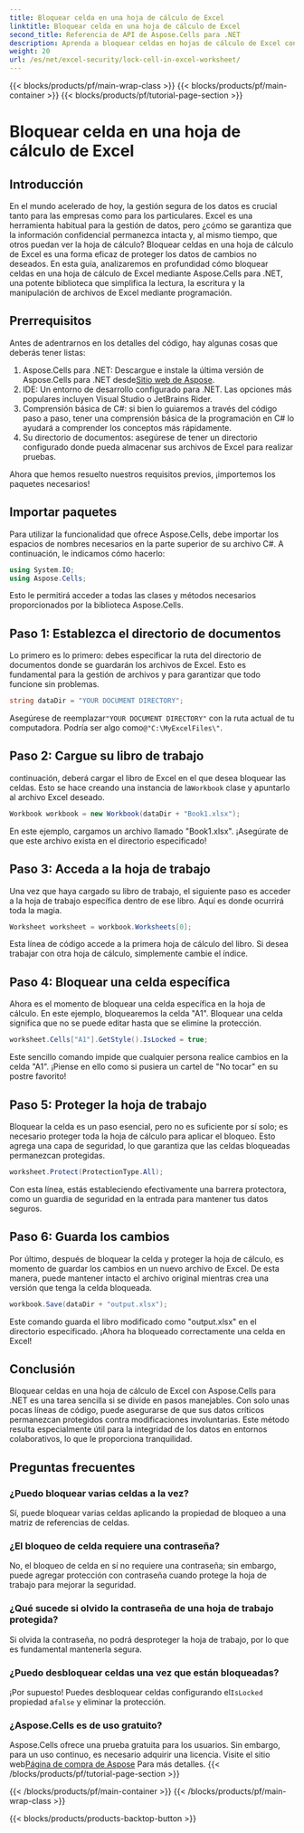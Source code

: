 ```yaml
---
title: Bloquear celda en una hoja de cálculo de Excel
linktitle: Bloquear celda en una hoja de cálculo de Excel
second_title: Referencia de API de Aspose.Cells para .NET
description: Aprenda a bloquear celdas en hojas de cálculo de Excel con Aspose.Cells para .NET. Tutorial sencillo paso a paso para la gestión segura de datos.
weight: 20
url: /es/net/excel-security/lock-cell-in-excel-worksheet/
---
```


{{< blocks/products/pf/main-wrap-class >}}
{{< blocks/products/pf/main-container >}}
{{< blocks/products/pf/tutorial-page-section >}}

# Bloquear celda en una hoja de cálculo de Excel

## Introducción

En el mundo acelerado de hoy, la gestión segura de los datos es crucial tanto para las empresas como para los particulares. Excel es una herramienta habitual para la gestión de datos, pero ¿cómo se garantiza que la información confidencial permanezca intacta y, al mismo tiempo, que otros puedan ver la hoja de cálculo? Bloquear celdas en una hoja de cálculo de Excel es una forma eficaz de proteger los datos de cambios no deseados. En esta guía, analizaremos en profundidad cómo bloquear celdas en una hoja de cálculo de Excel mediante Aspose.Cells para .NET, una potente biblioteca que simplifica la lectura, la escritura y la manipulación de archivos de Excel mediante programación.

## Prerrequisitos

Antes de adentrarnos en los detalles del código, hay algunas cosas que deberás tener listas:

1.  Aspose.Cells para .NET: Descargue e instale la última versión de Aspose.Cells para .NET desde[Sitio web de Aspose](https://releases.aspose.com/cells/net/).
2. IDE: Un entorno de desarrollo configurado para .NET. Las opciones más populares incluyen Visual Studio o JetBrains Rider.
3. Comprensión básica de C#: si bien lo guiaremos a través del código paso a paso, tener una comprensión básica de la programación en C# lo ayudará a comprender los conceptos más rápidamente.
4. Su directorio de documentos: asegúrese de tener un directorio configurado donde pueda almacenar sus archivos de Excel para realizar pruebas.

Ahora que hemos resuelto nuestros requisitos previos, ¡importemos los paquetes necesarios!

## Importar paquetes

Para utilizar la funcionalidad que ofrece Aspose.Cells, debe importar los espacios de nombres necesarios en la parte superior de su archivo C#. A continuación, le indicamos cómo hacerlo:

```csharp
using System.IO;
using Aspose.Cells;
```

Esto le permitirá acceder a todas las clases y métodos necesarios proporcionados por la biblioteca Aspose.Cells.

## Paso 1: Establezca el directorio de documentos

Lo primero es lo primero: debes especificar la ruta del directorio de documentos donde se guardarán los archivos de Excel. Esto es fundamental para la gestión de archivos y para garantizar que todo funcione sin problemas. 

```csharp
string dataDir = "YOUR DOCUMENT DIRECTORY";
```

 Asegúrese de reemplazar`"YOUR DOCUMENT DIRECTORY"` con la ruta actual de tu computadora. Podría ser algo como`@"C:\MyExcelFiles\"`.

## Paso 2: Cargue su libro de trabajo

 continuación, deberá cargar el libro de Excel en el que desea bloquear las celdas. Esto se hace creando una instancia de la`Workbook` clase y apuntarlo al archivo Excel deseado.

```csharp
Workbook workbook = new Workbook(dataDir + "Book1.xlsx");
```

En este ejemplo, cargamos un archivo llamado "Book1.xlsx". ¡Asegúrate de que este archivo exista en el directorio especificado!

## Paso 3: Acceda a la hoja de trabajo

Una vez que haya cargado su libro de trabajo, el siguiente paso es acceder a la hoja de trabajo específica dentro de ese libro. Aquí es donde ocurrirá toda la magia. 

```csharp
Worksheet worksheet = workbook.Worksheets[0];
```

Esta línea de código accede a la primera hoja de cálculo del libro. Si desea trabajar con otra hoja de cálculo, simplemente cambie el índice.

## Paso 4: Bloquear una celda específica 

Ahora es el momento de bloquear una celda específica en la hoja de cálculo. En este ejemplo, bloquearemos la celda "A1". Bloquear una celda significa que no se puede editar hasta que se elimine la protección.

```csharp
worksheet.Cells["A1"].GetStyle().IsLocked = true;
```

Este sencillo comando impide que cualquier persona realice cambios en la celda "A1". ¡Piense en ello como si pusiera un cartel de "No tocar" en su postre favorito!

## Paso 5: Proteger la hoja de trabajo

Bloquear la celda es un paso esencial, pero no es suficiente por sí solo; es necesario proteger toda la hoja de cálculo para aplicar el bloqueo. Esto agrega una capa de seguridad, lo que garantiza que las celdas bloqueadas permanezcan protegidas.

```csharp
worksheet.Protect(ProtectionType.All);
```

Con esta línea, estás estableciendo efectivamente una barrera protectora, como un guardia de seguridad en la entrada para mantener tus datos seguros.

## Paso 6: Guarda los cambios

Por último, después de bloquear la celda y proteger la hoja de cálculo, es momento de guardar los cambios en un nuevo archivo de Excel. De esta manera, puede mantener intacto el archivo original mientras crea una versión que tenga la celda bloqueada.

```csharp
workbook.Save(dataDir + "output.xlsx");
```

Este comando guarda el libro modificado como "output.xlsx" en el directorio especificado. ¡Ahora ha bloqueado correctamente una celda en Excel!

## Conclusión

Bloquear celdas en una hoja de cálculo de Excel con Aspose.Cells para .NET es una tarea sencilla si se divide en pasos manejables. Con solo unas pocas líneas de código, puede asegurarse de que sus datos críticos permanezcan protegidos contra modificaciones involuntarias. Este método resulta especialmente útil para la integridad de los datos en entornos colaborativos, lo que le proporciona tranquilidad.

## Preguntas frecuentes

### ¿Puedo bloquear varias celdas a la vez?
Sí, puede bloquear varias celdas aplicando la propiedad de bloqueo a una matriz de referencias de celdas.

### ¿El bloqueo de celda requiere una contraseña?
No, el bloqueo de celda en sí no requiere una contraseña; sin embargo, puede agregar protección con contraseña cuando protege la hoja de trabajo para mejorar la seguridad.

### ¿Qué sucede si olvido la contraseña de una hoja de trabajo protegida?
Si olvida la contraseña, no podrá desproteger la hoja de trabajo, por lo que es fundamental mantenerla segura.

### ¿Puedo desbloquear celdas una vez que están bloqueadas?
 ¡Por supuesto! Puedes desbloquear celdas configurando el`IsLocked` propiedad a`false` y eliminar la protección.

### ¿Aspose.Cells es de uso gratuito?
Aspose.Cells ofrece una prueba gratuita para los usuarios. Sin embargo, para un uso continuo, es necesario adquirir una licencia. Visite el sitio web[Página de compra de Aspose](https://purchase.aspose.com/buy) Para más detalles.
{{< /blocks/products/pf/tutorial-page-section >}}

{{< /blocks/products/pf/main-container >}}
{{< /blocks/products/pf/main-wrap-class >}}

{{< blocks/products/products-backtop-button >}}
